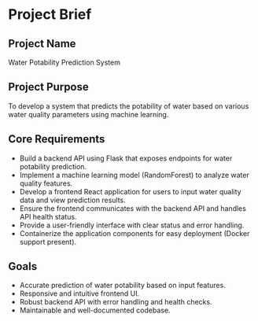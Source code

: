 # Project Brief

## Project Name

Water Potability Prediction System

## Project Purpose

To develop a system that predicts the potability of water based on various water quality parameters using machine
learning.

## Core Requirements

- Build a backend API using Flask that exposes endpoints for water potability prediction.
- Implement a machine learning model (RandomForest) to analyze water quality features.
- Develop a frontend React application for users to input water quality data and view prediction results.
- Ensure the frontend communicates with the backend API and handles API health status.
- Provide a user-friendly interface with clear status and error handling.
- Containerize the application components for easy deployment (Docker support present).

## Goals

- Accurate prediction of water potability based on input features.
- Responsive and intuitive frontend UI.
- Robust backend API with error handling and health checks.
- Maintainable and well-documented codebase.
